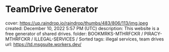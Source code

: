 # TeamDrive Generator

cover: https://up.raindrop.io/raindrop/thumbs/483/806/113/img.jpeg
created: December 10, 2022 5:57 PM (UTC)
description: This website is a free generator of shared drives.
folder: BOOKMRKS-MTHRFCKR / PIRACY-MTHRFCKR / ILLEGAL-SERVICES / Sorted
tags: illegal services, team drives
url: https://td.msgsuite.workers.dev/